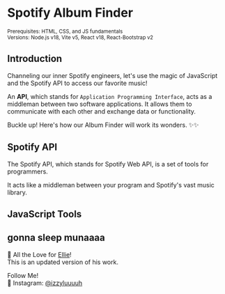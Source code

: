 # Spotify Album Finder
<sup>Prerequisites: HTML, CSS, and JS fundamentals</sup>
\
<sup>Versions: Node.js v18, Vite v5, React v18, React-Bootstrap v2</sup>

## Introduction
Channeling our inner Spotify engineers, let's use the magic of JavaScript and the Spotify API to access our favorite music!

An **API**, which stands for `Application Programming Interface`, acts as a middleman between two software applications. 
It allows them to communicate with each other and exchange data or functionality.

Buckle up! Here's how our Album Finder will work its wonders. ✨✨



## Spotify API
The Spotify API, which stands for Spotify Web API, is a set of tools for programmers.

It acts like a middleman between your program and Spotify's vast music library.

## JavaScript Tools


gonna sleep munaaaa
---

🖤 All the Love for [Ellie](#)!
\
This is an updated version of his work.

Follow Me!
\
💙 Instagram: [@izzyluuuuh](https://www.instagram.com/izzyluuuuh/)
